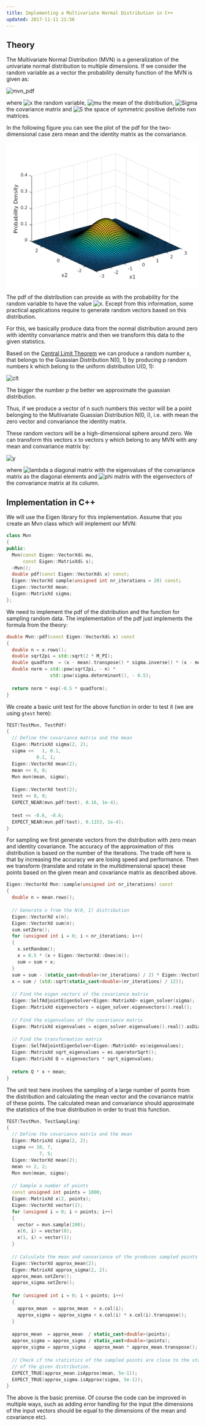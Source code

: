 ```yaml
---
title: Implementing a Multivariate Normal Distribution in C++
updated: 2017-11-11 21:56
---
```


## Theory
The Multivariate Normal Distribution (MVN) is a generalization of the
univariate normal distribution to multiple dimensions. If we consider the
random variable as a vector the probability density function of the MVN is
given as:

![mvn_pdf](http://mathurl.com/ybf23vub.png)

where ![x](http://mathurl.com/y9pxmqh4.png) the random variable, ![mu](http://mathurl.com/yau8eysc.png) the mean of the distribution,
![Sigma](http://mathurl.com/y9rnwqc6.png) the covariance matrix and ![S](http://mathurl.com/y7g7uh8z.png) the space of symmetric positive
definite nxn matrices.

In the following figure you can see the plot of the pdf for the two-dimensional
case zero mean and the identity matrix as the convariance.

![figure](../assets/mvn.png)

The pdf of the distribution can provide as with the probability for the random
variable to have the value ![x](http://mathurl.com/y9pxmqh4.png). Except from this information, some practical
applications require to generate random vectors based on this distribution.

For this, we basically produce data from the normal distribution around zero
with identity convariance matrix and then we transform this data to the given
statistics.

Based on the [Central Limit
Theorem](https://en.wikipedia.org/wiki/Central_limit_theorem) we can produce a
random number x, that belongs to the Guassian Distribution N(0, 1) by producing p random
numbers k which belong to the uniform distribution U(0, 1):

![clt](http://mathurl.com/y7f2anht.png)

The bigger the number p the better we approximate the guassian distribution.

Thus, if we produce a vector of n such numbers this vector will be a point
belonging to the Multivariate Guassian Distribution N(0, I), i.e. with mean the
zero vector and convariance the identity matrix.

These random vectors will be a high-dimensional sphere around zero. We can
transform this vectors x to vectors y which belong to any MVN with any mean and
convariance matrix by:

![y](http://mathurl.com/y8nthrp6.png)

where ![lambda](http://mathurl.com/y95dpdzk.png) a diagonal matrix with the eigenvalues of the convariance
matrix as the diagonal elements and ![phi](http://mathurl.com/pgkuxwr.png) matrix with the eigenvectors of
the convariance matrix at its column.

## Implementation in C++

We will use the Eigen library for this implementation. Assume that you create
an Mvn class which will implement our MVN:

```cpp
class Mvn
{
public:
  Mvn(const Eigen::VectorXd& mu,
      const Eigen::MatrixXd& s);
  ~Mvn();
  double pdf(const Eigen::VectorXd& x) const;
  Eigen::VectorXd sample(unsigned int nr_iterations = 20) const;
  Eigen::VectorXd mean;
  Eigen::MatrixXd sigma;
};
```

We need to implement the pdf of the distribution and the function for sampling
random data. The implementation of the pdf just implements the formula from the
theory:

```cpp
double Mvn::pdf(const Eigen::VectorXd& x) const
{
  double n = x.rows();
  double sqrt2pi = std::sqrt(2 * M_PI);
  double quadform  = (x - mean).transpose() * sigma.inverse() * (x - mean);
  double norm = std::pow(sqrt2pi, - n) *
                std::pow(sigma.determinant(), - 0.5);

  return norm * exp(-0.5 * quadform);
}
```

We create a basic unit test for the above function in order to test it (we are using `gtest` here):

```cpp
TEST(TestMvn, TestPdf)
{
  // Define the covariance matrix and the mean
  Eigen::MatrixXd sigma(2, 2);
  sigma <<   1, 0.1,
           0.1, 1;
  Eigen::VectorXd mean(2);
  mean << 0, 0;
  Mvn mvn(mean, sigma);

  Eigen::VectorXd test(2);
  test << 0, 0;
  EXPECT_NEAR(mvn.pdf(test), 0.16, 1e-4);

  test << -0.6, -0.6;
  EXPECT_NEAR(mvn.pdf(test), 0.1153, 1e-4);
}
```

For sampling we first generate vectors from the distribution with zero mean and
identity covariance. The accuracy of the approximation of this distribution is
based on the number of the iterations. The trade off here is that by increasing
the accuracy we are losing speed and performance. Then we transform (translate
and rotate in the multidimensional space) these points based on the given mean
and covariance matrix as described above.

```cpp
Eigen::VectorXd Mvn::sample(unsigned int nr_iterations) const
{
  double n = mean.rows();

  // Generate x from the N(0, I) distribution
  Eigen::VectorXd x(n);
  Eigen::VectorXd sum(n);
  sum.setZero();
  for (unsigned int i = 0; i < nr_iterations; i++)
  {
    x.setRandom();
    x = 0.5 * (x + Eigen::VectorXd::Ones(n));
    sum = sum + x;
  }
  sum = sum - (static_cast<double>(nr_iterations) / 2) * Eigen::VectorXd::Ones(n);
  x = sum / (std::sqrt(static_cast<double>(nr_iterations) / 12));

  // Find the eigen vectors of the covariance matrix
  Eigen::SelfAdjointEigenSolver<Eigen::MatrixXd> eigen_solver(sigma);
  Eigen::MatrixXd eigenvectors = eigen_solver.eigenvectors().real();

  // Find the eigenvalues of the covariance matrix
  Eigen::MatrixXd eigenvalues = eigen_solver.eigenvalues().real().asDiagonal();
  
  // Find the transformation matrix
  Eigen::SelfAdjointEigenSolver<Eigen::MatrixXd> es(eigenvalues);
  Eigen::MatrixXd sqrt_eigenvalues = es.operatorSqrt();
  Eigen::MatrixXd Q = eigenvectors * sqrt_eigenvalues;

  return Q * x + mean;
}
```

The unit test here involves the sampling of a large number of points from the
distribution and calculating the mean vector and the covariance matrix of these
points. The calculated mean and convariance should approximate the statistics
of the true distribution in order to trust this function.

```cpp
TEST(TestMvn, TestSampling)
{
  // Define the covariance matrix and the mean
  Eigen::MatrixXd sigma(2, 2);
  sigma << 10, 7,
            7, 5;
  Eigen::VectorXd mean(2);
  mean << 2, 2;
  Mvn mvn(mean, sigma);

  // Sample a number of points
  const unsigned int points = 1000;
  Eigen::MatrixXd x(2, points);
  Eigen::VectorXd vector(2);
  for (unsigned i = 0; i < points; i++)
  {
    vector = mvn.sample(200);
    x(0, i) = vector(0);
    x(1, i) = vector(1);
  }

  // Calculate the mean and convariance of the produces sampled points
  Eigen::VectorXd approx_mean(2);
  Eigen::MatrixXd approx_sigma(2, 2);
  approx_mean.setZero();
  approx_sigma.setZero();

  for (unsigned int i = 0; i < points; i++)
  {
    approx_mean  = approx_mean  + x.col(i);
    approx_sigma = approx_sigma + x.col(i) * x.col(i).transpose();
  }

  approx_mean  = approx_mean  / static_cast<double>(points);
  approx_sigma = approx_sigma / static_cast<double>(points);
  approx_sigma = approx_sigma - approx_mean * approx_mean.transpose();

  // Check if the statistics of the sampled points are close to the statistics
  // of the given distribution.
  EXPECT_TRUE(approx_mean.isApprox(mean, 5e-1));
  EXPECT_TRUE(approx_sigma.isApprox(sigma, 5e-1));
}
```

The above is the basic premise. Of course the code can be improved in multiple
ways, such as adding error handling for the input (the dimensions of the input
vectors should be equal to the dimensions of the mean and covariance etc).

